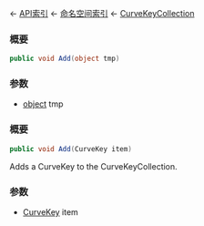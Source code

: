 ← [API索引](Api-Index) ← [命名空间索引](Namespace-Index) ← [CurveKeyCollection](VRageMath.CurveKeyCollection)

### 概要

```csharp
public void Add(object tmp)
```

### 参数

* [object](https://docs.microsoft.com/en-us/dotnet/api/System.Object?view=netframework-4.6) tmp
### 概要

```csharp
public void Add(CurveKey item)
```

Adds a CurveKey to the CurveKeyCollection.

### 参数

* [CurveKey](VRageMath.CurveKey) item

